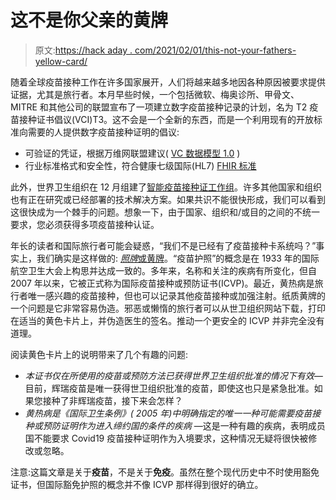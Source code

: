 # 这不是你父亲的黄牌

> 原文:[https://hack aday . com/2021/02/01/this-not-your-fathers-yellow-card/](https://hackaday.com/2021/02/01/this-isnt-your-fathers-yellow-card/)

随着全球疫苗接种工作在许多国家展开，人们将越来越多地因各种原因被要求提供证据，尤其是旅行者。本月早些时候，一个包括微软、梅奥诊所、甲骨文、MITRE 和其他公司的联盟宣布了一项建立数字疫苗接种记录的计划，名为 T2 疫苗接种证书倡议(VCI)T3。这不会是一个全新的东西，而是一个利用现有的开放标准向需要的人提供数字疫苗接种证明的倡议:

*   可验证的凭证，根据万维网联盟建议( [VC 数据模型 1.0](https://www.w3.org/TR/vc-data-model/) )
*   行业标准格式和安全性，符合健康七级国际(HL7) [FHIR 标准](http://hl7.org/fhir/)

此外，世界卫生组织在 12 月组建了[智能疫苗接种证工作组](https://www.who.int/groups/smart-vaccination-certificate-working-group)。许多其他国家和组织也有正在研究或已经部署的技术解决方案。如果共识不能很快形成，我们可以看到这很快成为一个棘手的问题。想象一下，由于国家、组织和/或目的之间的不统一要求，您必须获得多项疫苗接种认证。

年长的读者和国际旅行者可能会疑惑，“我们不是已经有了疫苗接种卡系统吗？”事实上，我们确实是这样做的: [*照牌*或黄牌](https://en.wikipedia.org/wiki/International_Certificate_of_Vaccination_or_Prophylaxis)。“疫苗护照”的概念是在 1933 年的国际航空卫生大会上构思并达成一致的。多年来，名称和关注的疾病有所变化，但自 2007 年以来，它被正式称为国际疫苗接种或预防证书(ICVP)。最近，黄热病是旅行者唯一感兴趣的疫苗接种，但也可以记录其他疫苗接种或加强注射。纸质黄牌的一个问题是它非常容易伪造。邪恶或懒惰的旅行者可以从世卫组织网站下载，打印在适当的黄色卡片上，并伪造医生的签名。推动一个更安全的 ICVP 并非完全没有道理。

阅读黄色卡片上的说明带来了几个有趣的问题:

*   *本证书仅在所使用的疫苗或预防方法已获得世界卫生组织批准的情况下有效—* 目前，辉瑞疫苗是唯一获得世卫组织批准的疫苗，即使这也只是紧急批准。如果您接种了非辉瑞疫苗，接下来会怎样？
*   *黄热病是《国际卫生条例》( 2005 年)中明确指定的唯一一种可能需要疫苗接种或预防证明作为进入缔约国的条件的疾病* —这是一种有趣的疾病，表明成员国不能要求 Covid19 疫苗接种证明作为入境要求，这种情况无疑将很快被修改或忽略。

注意:这篇文章是关于**疫苗**，不是关于**免疫**。虽然在整个现代历史中不时使用豁免证书，但国际豁免护照的概念并不像 ICVP 那样得到很好的确立。